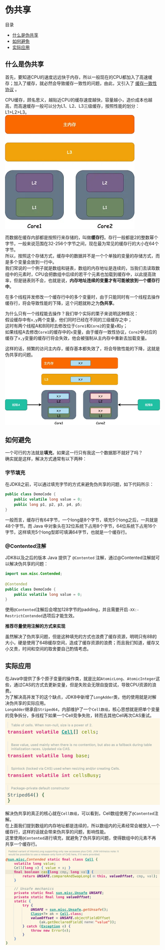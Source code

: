 # 伪共享

目录

+ [什么是伪共享](#什么是伪共享)
+ [如何避免](#如何避免)
+ [实际应用](#实际应用)

## 什么是伪共享

首先，要知道CPU的速度远远快于内存，所以一般现在的CPU都加入了高速缓存；加入了缓存，就必然会导致缓存一致性的问题，由此，又引入了 [缓存一致性协议](https://www.cnblogs.com/ynyhl/p/12119690.html)
。

CPU缓存，顾名思义，越贴近CPU的缓存速度越快，容量越小，造价成本也越高，而高速缓存一般可以分为L1、L2、L3三级缓存，按照性能的划分：L1>L2>L3。  
![png](images/三级缓存示意图.png)

而数据在缓存内部都是按照行来存储的，叫做**缓存行**。存行一般都是2的整数幂个字节，一般来说范围在32-256个字节之间，现在最为常见的缓存行的大小在64个字节。  
所以，按照这个存储方式，缓存中的数据并不是一个个单独的变量的存储方式，而是多个变量会放到一行中。  
我们常说的一个例子就是数组和链表，数组的内存地址是连续的，当我们去读取数组中的元素时，CPU会把数组中后续的若干个元素也加载到缓存中，以此提高效率，但是链表则不会，也就是说，**内存地址连续的变量才有可能被放到一个缓存行中**。

在多个线程并发修改一个缓存行中的多个变量时，由于只能同时有一个线程去操作缓存行，将会导致性能的下降，这个问题就称之为**伪共享**。

为什么只有一个线程能去操作？我们举个实际的栗子来说明这种情况：  
假设缓存中有`x,y`两个变量，他们同时已经在不同的三级缓存之中；  
这时有两个线程A和B同时去修改位于`Core1`和`Core2`的变量`x`和`y`；  
如果线程A去修改`Core1`的缓存中的`x`变量，由于缓存一致性协议，`Core2`中对应的缓存了`x,y`变量的缓存行将会失效，他会被强制从主内存中重新去加载变量。

这样的话，频繁的访问主内存，缓存基本都失效了，将会导致性能的下降，这就是伪共享的问题。  
![png](images/伪共享问题.png)

## 如何避免

一个可行的方法就是**填充**，如果这一行只有我这一个数据那不就好了吗？  
确实就是这样，解决方式通常有以下两种：

### 字节填充

在JDK8之前，可以通过填充字节的方式来避免伪共享的问题，如下代码所示：

```java
public class DemoCode {
    public volatile long value = 0;
    public long p1, p2, p3, p4, p5;
}
```

一般而言，缓存行有64字节，一个long是8个字节，填充5个long之后，一共就是48个字节。而 Java 中对象头在32位系统下占用8个字节，64位系统下占用16个字节，这样填充5个long型即可填满64字节，也就是一个缓存行。

### @Contented注解

JDK8以及之后的版本 Java 提供了 `@Contented` 注解，通过@Contented注解就可以解决伪共享的问题：

```java
import sun.misc.Contended;

@Contended
public class DemoCode {
    public volatile long value = 0;
}
```

使用`@Contented`注解后会增加128字节的padding，并且需要开启`-XX:-RestrictContended`选项后才能生效。

**推荐尽量使用注解的方式来实现**

虽然解决了伪共享问题，但是这种填充的方式也浪费了缓存资源，明明只有8B的大小，硬是使用了64B缓存空间，造成了缓存资源的浪费；而且我们知道，缓存又小又贵，时间和空间的取舍要自己酌情考虑。

## 实际应用

在Java中提供了多个原子变量的操作类，就是比如`AtomicLong`、`AtomicInteger`这些，通过CAS的方式去更新变量，但是失败会无限自旋尝试，导致CPU资源的浪费。  
为了解决高并发下的这个缺点，JDK8中新增了`LongAdder`类，他的使用就是对解决伪共享的实际应用。  
`LongAdder`继承自`Striped64`，内部维护了一个`Cell数组`，核心思想就是把单个变量的竞争拆分，多线程下如果一个Cell竞争失败，转而去其他Cell再次CAS重试。  
![png](images/Cell数组截图.png)

解决伪共享的真正的核心就在`Cell数组`，可以看到，Cell数组使用了`@Contented`注解。  
在上面我们提到数组的内存地址都是连续的，所以数组内的元素经常会被放入一个缓存行，这样的话就会带来伪共享的问题，影响性能。  
这里使用`@Contented`进行填充，就避免了伪共享的问题，使得数组中的元素不再共享一个缓存行。  
![png](images/Cell数组截图2.png)